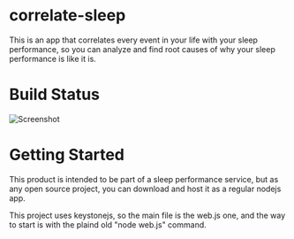correlate-sleep
===============

This is an app that correlates every event in your life with your sleep performance, so you can analyze and find root causes of why your sleep performance is like it is.

Build Status
============

![Screenshot](https://www.codeship.io/projects/87f9cfc0-71b6-0131-fc05-5a67fc99b3ee/status)

Getting Started
===============

This product is intended to be part of a sleep performance service, but as any open source project, you can download and host it as a regular nodejs app.

This project uses keystonejs, so the main file is the web.js one, and the way to start is with the plaind old "node web.js" command.